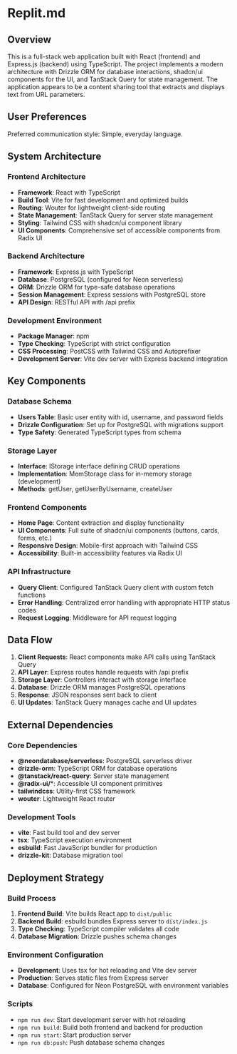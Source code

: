 # Replit.md

## Overview

This is a full-stack web application built with React (frontend) and Express.js (backend) using TypeScript. The project implements a modern architecture with Drizzle ORM for database interactions, shadcn/ui components for the UI, and TanStack Query for state management. The application appears to be a content sharing tool that extracts and displays text from URL parameters.

## User Preferences

Preferred communication style: Simple, everyday language.

## System Architecture

### Frontend Architecture
- **Framework**: React with TypeScript
- **Build Tool**: Vite for fast development and optimized builds
- **Routing**: Wouter for lightweight client-side routing
- **State Management**: TanStack Query for server state management
- **Styling**: Tailwind CSS with shadcn/ui component library
- **UI Components**: Comprehensive set of accessible components from Radix UI

### Backend Architecture
- **Framework**: Express.js with TypeScript
- **Database**: PostgreSQL (configured for Neon serverless)
- **ORM**: Drizzle ORM for type-safe database operations
- **Session Management**: Express sessions with PostgreSQL store
- **API Design**: RESTful API with /api prefix

### Development Environment
- **Package Manager**: npm
- **Type Checking**: TypeScript with strict configuration
- **CSS Processing**: PostCSS with Tailwind CSS and Autoprefixer
- **Development Server**: Vite dev server with Express backend integration

## Key Components

### Database Schema
- **Users Table**: Basic user entity with id, username, and password fields
- **Drizzle Configuration**: Set up for PostgreSQL with migrations support
- **Type Safety**: Generated TypeScript types from schema

### Storage Layer
- **Interface**: IStorage interface defining CRUD operations
- **Implementation**: MemStorage class for in-memory storage (development)
- **Methods**: getUser, getUserByUsername, createUser

### Frontend Components
- **Home Page**: Content extraction and display functionality
- **UI Components**: Full suite of shadcn/ui components (buttons, cards, forms, etc.)
- **Responsive Design**: Mobile-first approach with Tailwind CSS
- **Accessibility**: Built-in accessibility features via Radix UI

### API Infrastructure
- **Query Client**: Configured TanStack Query client with custom fetch functions
- **Error Handling**: Centralized error handling with appropriate HTTP status codes
- **Request Logging**: Middleware for API request logging

## Data Flow

1. **Client Requests**: React components make API calls using TanStack Query
2. **API Layer**: Express routes handle requests with /api prefix
3. **Storage Layer**: Controllers interact with storage interface
4. **Database**: Drizzle ORM manages PostgreSQL operations
5. **Response**: JSON responses sent back to client
6. **UI Updates**: TanStack Query manages cache and UI updates

## External Dependencies

### Core Dependencies
- **@neondatabase/serverless**: PostgreSQL serverless driver
- **drizzle-orm**: TypeScript ORM for database operations
- **@tanstack/react-query**: Server state management
- **@radix-ui/***: Accessible UI component primitives
- **tailwindcss**: Utility-first CSS framework
- **wouter**: Lightweight React router

### Development Tools
- **vite**: Fast build tool and dev server
- **tsx**: TypeScript execution environment
- **esbuild**: Fast JavaScript bundler for production
- **drizzle-kit**: Database migration tool

## Deployment Strategy

### Build Process
1. **Frontend Build**: Vite builds React app to `dist/public`
2. **Backend Build**: esbuild bundles Express server to `dist/index.js`
3. **Type Checking**: TypeScript compiler validates all code
4. **Database Migration**: Drizzle pushes schema changes

### Environment Configuration
- **Development**: Uses tsx for hot reloading and Vite dev server
- **Production**: Serves static files from Express server
- **Database**: Configured for Neon PostgreSQL with environment variables

### Scripts
- `npm run dev`: Start development server with hot reloading
- `npm run build`: Build both frontend and backend for production
- `npm run start`: Start production server
- `npm run db:push`: Push database schema changes